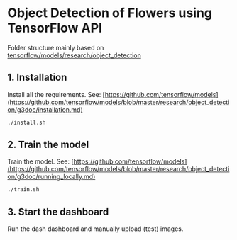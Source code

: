 # Object Detection of Flowers using TensorFlow API

Folder structure mainly based on [tensorflow/models/research/object_detection](https://github.com/tensorflow/models/blob/master/research/object_detection/g3doc/running_locally.md)

## 1. Installation
Install all the requirements. See: [https://github.com/tensorflow/models](https://github.com/tensorflow/models/blob/master/research/object_detection/g3doc/installation.md)
```bash
./install.sh
```

## 2. Train the model
Train the model. See: [https://github.com/tensorflow/models](https://github.com/tensorflow/models/blob/master/research/object_detection/g3doc/running_locally.md)
```bash
./train.sh
```

## 3. Start the dashboard
Run the dash dashboard and manually upload (test) images.